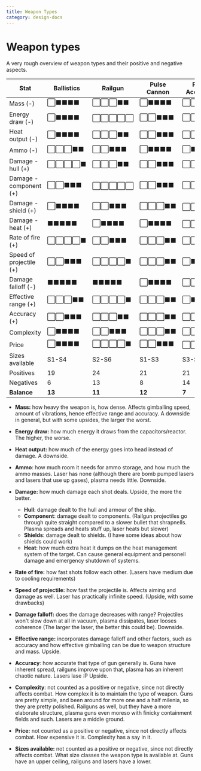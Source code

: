 ```yaml
---
title: Weapon Types
category: design-docs
---
```


# Weapon types

A very rough overview of weapon types and their positive and negative aspects.

| Stat                    | Ballistics | Railgun    | Pulse Cannon | Plasma Accelerator | Laser Cannon |
| ----------------------- | ---------- | ---------- | ------------ | ------------------ | ------------ |
| Mass (-)                | ⬜⬛⬛⬛⬛ | ⬜⬜⬜⬛⬛ | ⬜⬛⬛⬛⬛ | ⬜⬜⬛⬛⬛ | ⬜⬜⬜⬛⬛ |
| Energy draw (-)         | ⬜⬛⬛⬛⬛ | ⬜⬜⬜⬜⬜ | ⬜⬜⬛⬛⬛ | ⬜⬜⬜⬜⬛ | ⬜⬜⬜⬜⬛ |
| Heat output (-)         | ⬜⬛⬛⬛⬛ | ⬜⬜⬜⬛⬛ | ⬜⬜⬛⬛⬛ | ⬜⬜⬜⬜⬛ | ⬜⬜⬛⬛⬛ |
| Ammo (-)                | ⬜⬜⬜⬛⬛ | ⬜⬜⬛⬛⬛ | ⬜⬛⬛⬛⬛ | ⬜⬛⬛⬛⬛ | ⬛⬛⬛⬛⬛ |
| Damage - hull (+)       | ⬜⬜⬜⬜⬛ | ⬜⬜⬜⬛⬛ | ⬜⬜⬛⬛⬛ | ⬜⬜⬛⬛⬛ | ⬜⬜⬜⬛⬛ |
| Damage - component (+)  | ⬜⬜⬛⬛⬛ | ⬜⬜⬜⬜⬜ | ⬜⬜⬛⬛⬛ | ⬜⬜⬜⬛⬛ | ⬜⬛⬛⬛⬛ |
| Damage - shield (+)     | ⬜⬛⬛⬛⬛ | ⬜⬜⬛⬛⬛ | ⬜⬜⬜⬛⬛ | ⬜⬜⬜⬜⬜ | ⬜⬜⬛⬛⬛ |
| Damage - heat (+)       | ⬛⬛⬛⬛⬛ | ⬜⬛⬛⬛⬛ | ⬜⬛⬛⬛⬛ | ⬜⬜⬜⬜⬜ | ⬜⬜⬜⬛⬛ |
| Rate of fire (+)        | ⬜⬜⬜⬜⬛ | ⬜⬜⬛⬛⬛ | ⬜⬜⬜⬛⬛ | ⬜⬜⬛⬛⬛ | ⬜⬜⬜⬛⬛ |
| Speed of projectile (+) | ⬜⬜⬛⬛⬛ | ⬜⬜⬜⬜⬛ | ⬜⬜⬜⬛⬛ | ⬜⬛⬛⬛⬛ | ⬜⬜⬜⬜⬜ |
| Damage falloff (-)      | ⬛⬛⬛⬛⬛ | ⬛⬛⬛⬛⬛ | ⬜⬛⬛⬛⬛ | ⬜⬜⬜⬛⬛ | ⬜⬜⬛⬛⬛ |
| Effective range (+)     | ⬜⬜⬜⬛⬛ | ⬜⬜⬜⬜⬛ | ⬜⬜⬜⬛⬛ | ⬜⬛⬛⬛⬛ | ⬜⬜⬜⬜⬛ |
| Accuracy (+)            | ⬜⬜⬛⬛⬛ | ⬜⬜⬜⬛⬛ | ⬜⬜⬜⬛⬛ | ⬜⬜⬛⬛⬛ | ⬜⬜⬜⬜⬛ |
| Complexity              | ⬜⬛⬛⬛⬛ | ⬜⬜⬛⬛⬛ | ⬜⬜⬜⬛⬛ | ⬜⬜⬜⬜⬛ | ⬜⬜⬛⬛⬛ |
| Price                   | ⬜⬛⬛⬛⬛ | ⬜⬜⬜⬜⬛ | ⬜⬜⬛⬛⬛ | ⬜⬜⬜⬜⬜ | ⬜⬜⬜⬛⬛ |
| Sizes available         | S1-S4      | S2-S6       | S1-S3      | S3-S6      | S2-S6      |
| Positives               | 19         | 24          | 21         | 21         | 25         |
| Negatives               | 6          | 13          | 8          | 14         | 11         |
| **Balance**             | **13**     | **11**      | **12**     | **7**      | **14**     |

- **Mass:** how heavy the weapon is, how dense. Affects gimballing speed, amount of vibrations, hence effective range and accuracy. A downside in general, but with some upsides, the larger the worst.

- **Energy draw:** how much energy it draws from the capacitors/reactor. The higher, the worse.
- **Heat output:** how much of the energy goes into head instead of damage. A downside.
- **Ammo**: how much room it needs for ammo storage, and how much the ammo masses. Laser has none (although there are bomb pumped lasers and lasers that use up gases), plasma needs little. Downside.
- **Damage:** how much damage each shot deals. Upside, the more the better.
  - **Hull**: damage dealt to the hull and armour of the ship.
  - **Component**: damage dealt to components. (Railgun projectiles go through quite straight compared to a slower bullet that shrapnells. Plasma spreads and heats stuff up, laser heats but slower)
  - **Shields**: damage dealt to shields. (I have some ideas about how shields could work)
  - **Heat**: how much extra heat it dumps on the heat management system of the target. Can cause general equipment and personell damage and emergency shutdown of systems.
- **Rate of fire:** how fast shots follow each other. (Lasers have medium due to cooling requirements)
- **Speed of projectile:** how fast the projectile is. Affects aiming and damage as well. Laser has practically infinite speed. (Upside, with some drawbacks)

- **Damage falloff:** does the damage decreases with range? Projectiles won't slow down at all in vacuum, plasma dissipates, laser looses coherence (The larger the laser, the better this could be). Downside.

- **Effective range:** incorporates damage falloff and other factors, such as accuracy and how effective gimballing can be due to weapon structure and mass. Upside.
- **Accuracy**: how accurate that type of gun generally is. Guns have inherent spread, railguns improve upon that, plasma has an inherent chaotic nature. Lasers lase :P Upside.
- **Complexity**: not counted as a positive or negative, since not directly affects combat. How complex it is to maintain the type of weapon. Guns are pretty simple, and been around for more one and a half milenia, so they are pretty polished. Railguns as well, but they have a more elaborate structure, plasma guns even moreso with finicky containment fields and such. Lasers are a middle ground.
- **Price:** not counted as a positive or negative, since not directly affects combat. How expensive it is. Complexity has a say in it.
- **Sizes available:** not counted as a positive or negative, since not directly affects combat. What size classes the weapon type is available at. Guns have an upper ceiling, railguns and lasers have a lower.